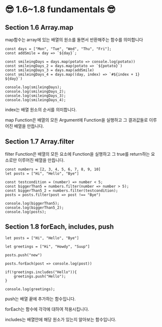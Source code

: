 # 😎 1.6~1.8 fundamentals 😎

## Section 1.6 Array.map

map함수는 array에 있는 배열의 원소를 돌면서 반환해주는 함수를 의미합니다

```javascripts
const days = ["Mon", "Tue", "Wed", "Thu", "Fri"];
const addSmile = day => `${day}`;

const smileingDays = days.map(potato => console.log(potato))
const smileingDays_2 = days.map(potato => `${potato}`)
const smileingDays_3 = days.map(addSmile)
const smileingDays_4 = days.map((day, index) => `#${index + 1} ${day}`)

console.log(smileingDays);
console.log(smileingDays_2);
console.log(smileingDays_3);
console.log(smileingDays_4);
```

index는 배열 원소의 순서를 의미합니다.

map Function은 배열의 모든 Argument에 Function을 실행하고 그 결과값들로 이루어진 배열을 만듭니다.

## Section 1.7 Array.filter

filter Function은 배열의 모든 요소에 Function을 실행하고 그 true를 return하는 요소로만 이루어진 배열을 만듭니다.

```javascripts
const numbers = [2, 3, 4, 5, 6, 7, 8, 9, 10]
let posts = ["Hi", "Hello", "Bye"]

const testcondition = (number) => number < 5;
const biggerThan5 = numbers.filter(number => number > 5);
const biggerThan5_2 = numbers.filter(testcondition);
posts = posts.filter(post => post !== "Bye")

console.log(biggerThan5);
console.log(biggerThan5_2);
console.log(posts);
```

## Section 1.8 forEach, includes, push

```javascripts
let posts = ["Hi", "Hello", "Bye"]

let greetings = ["Hi", "Howdy", "Suup"]

posts.push("new")

posts.forEach(post => console.log(post))

if(!greetings.includes("Hello")){
    greetings.push("Hello");
}

console.log(greetings);
```

push는 배열 끝에 추가하는 함수입니다.

forEach는 함수에 각각에 대하여 적용시킵니다.

includes는 배열안에 해당 원소가 있는지 알아보는 함수입니다.
